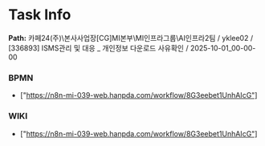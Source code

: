 # Task Info

**Path:** 카페24(주)\본사사업장\[CG]MI본부\MI인프라그룹\AI인프라2팀 / yklee02 / [336893] ISMS관리 및 대응 _ 개인정보 다운로드 사유확인 / 2025-10-01_00-00-00

### BPMN
- ["https://n8n-mi-039-web.hanpda.com/workflow/8G3eebet1UnhAIcG"]

### WIKI
- ["https://n8n-mi-039-web.hanpda.com/workflow/8G3eebet1UnhAIcG"]

